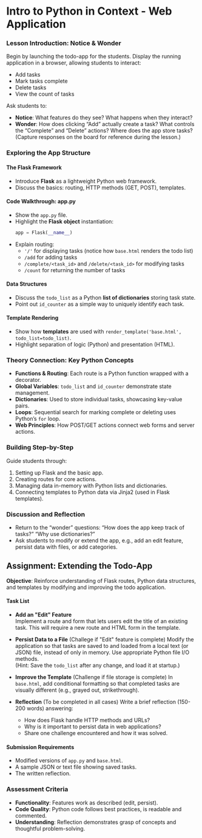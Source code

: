 # Intro to Python in Context - Web Application

### Lesson Introduction: Notice & Wonder

Begin by launching the todo-app for the students. Display the running application in a browser, allowing students to interact:
- Add tasks
- Mark tasks complete
- Delete tasks
- View the count of tasks

Ask students to:
- **Notice**: What features do they see? What happens when they interact?
- **Wonder**: How does clicking “Add” actually create a task? What controls the “Complete” and “Delete” actions? Where does the app store tasks?
(Capture responses on the board for reference during the lesson.)

### Exploring the App Structure

#### The Flask Framework

- Introduce **Flask** as a lightweight Python web framework.
- Discuss the basics: routing, HTTP methods (GET, POST), templates.

#### Code Walkthrough: app.py

- Show the `app.py` file.
- Highlight the **Flask object** instantiation:  
  ```python
  app = Flask(__name__)
  ```
- Explain routing:
  - `'/'` for displaying tasks (notice how `base.html` renders the todo list)
  - `/add` for adding tasks
  - `/complete/<task_id>` and `/delete/<task_id>` for modifying tasks
  - `/count` for returning the number of tasks

#### Data Structures

- Discuss the `todo_list` as a Python **list of dictionaries** storing task state.
- Point out `id_counter` as a simple way to uniquely identify each task.

#### Template Rendering

- Show how **templates** are used with `render_template('base.html', todo_list=todo_list)`.
- Highlight separation of logic (Python) and presentation (HTML).

### Theory Connection: Key Python Concepts

- **Functions & Routing**: Each route is a Python function wrapped with a decorator.
- **Global Variables**: `todo_list` and `id_counter` demonstrate state management.
- **Dictionaries**: Used to store individual tasks, showcasing key-value pairs.
- **Loops**: Sequential search for marking complete or deleting uses Python’s `for` loop.
- **Web Principles**: How POST/GET actions connect web forms and server actions.

### Building Step-by-Step

Guide students through:
1. Setting up Flask and the basic app.
2. Creating routes for core actions.
3. Managing data in-memory with Python lists and dictionaries.
4. Connecting templates to Python data via Jinja2 (used in Flask templates).

### Discussion and Reflection

- Return to the “wonder” questions: “How does the app keep track of tasks?” “Why use dictionaries?”
- Ask students to modify or extend the app, e.g., add an edit feature, persist data with files, or add categories.

## Assignment: Extending the Todo-App

**Objective**: Reinforce understanding of Flask routes, Python data structures, and templates by modifying and improving the todo application.

#### Task List

- **Add an "Edit" Feature**  
  Implement a route and form that lets users edit the title of an existing task. This will require a new route and HTML form in the template.

- **Persist Data to a File**  (Challege if "Edit" feature is complete)
  Modify the application so that tasks are saved to and loaded from a local text (or JSON) file, instead of only in memory. Use appropriate Python file I/O methods.  
  (Hint: Save the `todo_list` after any change, and load it at startup.)

- **Improve the Template**  (Challenge if file storage is complete)
  In `base.html`, add conditional formatting so that completed tasks are visually different (e.g., grayed out, strikethrough).

- **Reflection**  (To be completed in all cases)
  Write a brief reflection (150-200 words) answering:  
  - How does Flask handle HTTP methods and URLs?  
  - Why is it important to persist data in web applications?  
  - Share one challenge encountered and how it was solved.

#### Submission Requirements

- Modified versions of `app.py` and `base.html`.
- A sample JSON or text file showing saved tasks.
- The written reflection.

### Assessment Criteria

- **Functionality**: Features work as described (edit, persist).
- **Code Quality**: Python code follows best practices, is readable and commented.
- **Understanding**: Reflection demonstrates grasp of concepts and thoughtful problem-solving.
